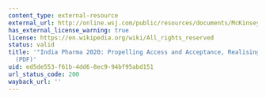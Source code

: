 ```yaml
---
content_type: external-resource
external_url: http://online.wsj.com/public/resources/documents/McKinseyPharma2020ExecutiveSummary.pdf
has_external_license_warning: true
license: https://en.wikipedia.org/wiki/All_rights_reserved
status: valid
title: '"India Pharma 2020: Propelling Access and Acceptance, Realising True Potential."
  (PDF)'
uid: ed5de553-f61b-4dd6-8ec9-94bf95abd151
url_status_code: 200
wayback_url: ''
---
```

